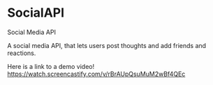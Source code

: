 # SocialAPI

Social Media API

A social media API, that lets users post thoughts and add friends and reactions.

Here is a link to a demo video!
https://watch.screencastify.com/v/rBrAUpQsuMuM2wBf4QEc
